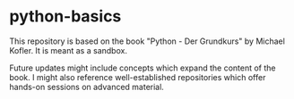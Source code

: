 # python-basics

This repository is based on the book "Python - Der Grundkurs" by Michael Kofler. It is meant as a sandbox.

Future updates might include concepts which expand the content of the book. I might also reference well-established repositories which offer hands-on sessions on advanced material.
